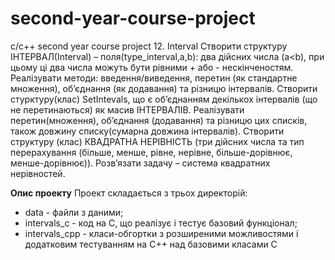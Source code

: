 # second-year-course-project
c/c++ second year course project
12. Interval
Створити структуру ІНТЕРВАЛ(Interval) – поля(type_interval,a,b): два дійсних числа (a<b), при цьому ці два числа можуть бути рівними + або - нескінченостям. 
Реалізувати методи: введення/виведення, перетин (як стандартне множення), об’єднання (як додавання) та різницю інтервалів. 
Створити стурктуру(клас) SetIntevals, що є об’єднанням декількох інтервалів (що не перетинаються) як масив ІНТЕРВАЛІВ. Реалізувати перетин(множення), об’єднання (додавання) та різницю цих списків, також довжину списку(сумарна довжина інтервалів). 
Створити структуру (клас) КВАДРАТНА НЕРІВНІСТЬ (три дійсних числа та тип перерахування (більше, менше, рівне, нерівне, більше-дорівнює, менше-дорівнює)).
Розв’язати задачу – система квадратних нерівностей.
    
**Опис проекту**
Проект складається з трьох директорій: 
* data - файли з даними;
* intervals_c - код на C, що реалізує і тестує базовий функціонал;
* intervals_cpp - класи-обгортки з розширеними можливостями і додатковим тестуванням на C++ над базовими класами C

